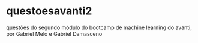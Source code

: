 # questoesavanti2
questões do segundo módulo do bootcamp de machine learning do avanti, por Gabriel Melo e Gabriel Damasceno
